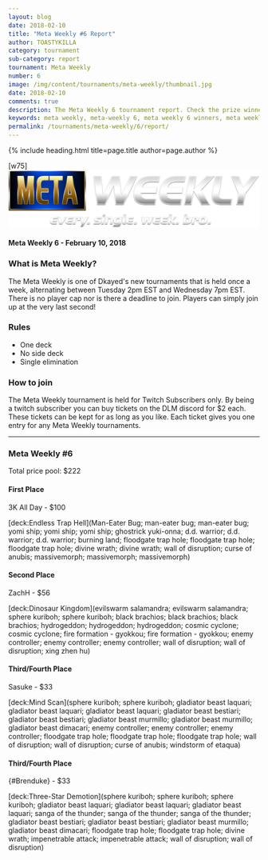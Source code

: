 ```yaml
---
layout: blog
date: 2018-02-10
title: "Meta Weekly #6 Report"
author: TOASTYKILLA
category: tournament
sub-category: report
tournament: Meta Weekly
number: 6
image: /img/content/tournaments/meta-weekly/thumbnail.jpg
date: 2018-02-10
comments: true
description: The Meta Weekly 6 tournament report. Check the prize winners and their decks here.
keywords: meta weekly, meta-weekly 6, meta weekly 6 winners, meta weekly 6 decks, tournament
permalink: /tournaments/meta-weekly/6/report/
---
```


{% include heading.html title=page.title author=page.author %}

[w75]
![](/img/content/tournaments/meta-weekly/banner.png)

#### Meta Weekly 6 - February 10, 2018

### What is Meta Weekly?
The Meta Weekly is one of Dkayed's new tournaments that is held once a week, alternating between Tuesday 2pm EST and Wednesday 7pm EST. There is no player cap nor is there a deadline to join. Players can simply join up at the very last second!

### Rules
* One deck
* No side deck
* Single elimination

### How to join
The Meta Weekly tournament is held for Twitch Subscribers only. By being a twitch subscriber you can buy tickets on the DLM discord for $2 each. These tickets can be kept for as long as you like. Each ticket gives you one entry for any Meta Weekly tournaments.

----------

### Meta Weekly #6
Total price pool: $222

#### First Place
3K All Day - $100

[deck:Endless Trap Hell](Man-Eater Bug; man-eater bug; man-eater bug; yomi ship; yomi ship; yomi ship; ghostrick yuki-onna; d.d. warrior; d.d. warrior; d.d. warrior; burning land; floodgate trap hole; floodgate trap hole; floodgate trap hole; divine wrath; divine wrath; wall of disruption; curse of anubis; massivemorph; massivemorph; massivemorph)

#### Second Place
ZachH - $56

[deck:Dinosaur Kingdom](evilswarm salamandra; evilswarm salamandra; sphere kuriboh; sphere kuriboh; black brachios; black brachios; black brachios; hydrogeddon; hydrogeddon; hydrogeddon; cosmic cyclone; cosmic cyclone; fire formation - gyokkou; fire formation - gyokkou; enemy controller; enemy controller; enemy controller; wall of disruption; wall of disruption; xing zhen hu)

#### Third/Fourth Place
Sasuke - $33

[deck:Mind Scan](sphere kuriboh; sphere kuriboh; gladiator beast laquari; gladiator beast laquari; gladiator beast laquari; gladiator beast bestiari; gladiator beast bestiari; gladiator beast murmillo; gladiator beast murmillo; gladiator beast dimacari; enemy controller; enemy controller; enemy controller; floodgate trap hole; floodgate trap hole; floodgate trap hole;  wall of disruption; wall of disruption; curse of anubis; windstorm of etaqua)

#### Third/Fourth Place
{#Brenduke} - $33

[deck:Three-Star Demotion](sphere kuriboh; sphere kuriboh; sphere kuriboh; gladiator beast laquari; gladiator beast laquari; gladiator beast laquari; sanga of the thunder; sanga of the thunder; sanga of the thunder;  gladiator beast bestiari; gladiator beast bestiari; gladiator beast murmillo; gladiator beast dimacari; floodgate trap hole; floodgate trap hole; divine wrath; impenetrable attack; impenetrable attack; wall of disruption; wall of disruption)
